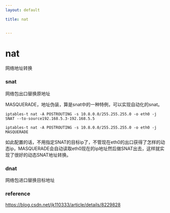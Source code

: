 ```yaml
---
layout: default

title: nat


---
```


# nat

网络地址转换

### snat

网络包出口替换原地址

MASQUERADE，地址伪装，算是snat中的一种特例，可以实现自动化的snat。

```
iptables-t nat -A POSTROUTING -s 10.8.0.0/255.255.255.0 -o eth0 -j SNAT --to-source192.168.5.3-192.168.5.5

iptables-t nat -A POSTROUTING -s 10.8.0.0/255.255.255.0 -o eth0 -j MASQUERADE
```



如此配置的话，不用指定SNAT的目标ip了，不管现在eth0的出口获得了怎样的动态ip，MASQUERADE会自动读取eth0现在的ip地址然后做SNAT出去，这样就实现了很好的动态SNAT地址转换。


### dnat

网络包进口替换目标地址

### reference

https://blog.csdn.net/jk110333/article/details/8229828




